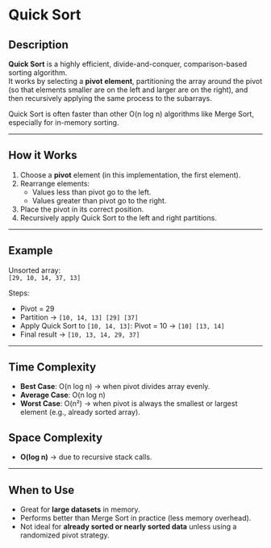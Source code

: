 # Quick Sort

## Description
**Quick Sort** is a highly efficient, divide-and-conquer, comparison-based sorting algorithm.  
It works by selecting a **pivot element**, partitioning the array around the pivot (so that elements smaller are on the left and larger are on the right), and then recursively applying the same process to the subarrays.

Quick Sort is often faster than other O(n log n) algorithms like Merge Sort, especially for in-memory sorting.

---

## How it Works
1. Choose a **pivot** element (in this implementation, the first element).  
2. Rearrange elements:  
   - Values less than pivot go to the left.  
   - Values greater than pivot go to the right.  
3. Place the pivot in its correct position.  
4. Recursively apply Quick Sort to the left and right partitions.  

---

## Example
Unsorted array:  
`[29, 10, 14, 37, 13]`

Steps:
- Pivot = 29  
- Partition → `[10, 14, 13] [29] [37]`  
- Apply Quick Sort to `[10, 14, 13]`: Pivot = 10 → `[10] [13, 14]`  
- Final result → `[10, 13, 14, 29, 37]`

---

## Time Complexity
- **Best Case**: O(n log n) → when pivot divides array evenly.  
- **Average Case**: O(n log n)  
- **Worst Case**: O(n²) → when pivot is always the smallest or largest element (e.g., already sorted array).  

## Space Complexity
- **O(log n)** → due to recursive stack calls.  

---

## When to Use
- Great for **large datasets** in memory.  
- Performs better than Merge Sort in practice (less memory overhead).  
- Not ideal for **already sorted or nearly sorted data** unless using a randomized pivot strategy.
